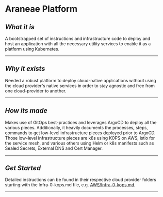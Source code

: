 # Araneae Platform

## *What it is*

A bootstrapped set of instructions and infrastructure code to deploy and host an application
with all the necessary utility services to enable it as a platform using Kubernetes. 

---

## *Why it exists*

Needed a robust platform to deploy cloud-native applications without using the cloud provider's 
native services in order to stay agnostic and free from one cloud-provider to another.  

---

## *How its made*

Makes use of GitOps best-practices and leverages ArgoCD to deploy all the various pieces. Additionally, 
it heavily documents the processes, steps, commands to get low-level infrastructure pieces deployed prior
to ArgoCD. Those low-level infrastructure pieces are k8s using KOPS on AWS, istio for the service mesh, 
and various others using Helm or k8s manifests such as Sealed Secrets, External DNS and Cert Manager.

---

## *Get Started*

Detailed instructions can be found in their respective cloud provider folders starting with 
the Infra-0-kops.md file, e.g. [AWS/Infra-0-kops.md](aws/Infra-0-kops.md).

---